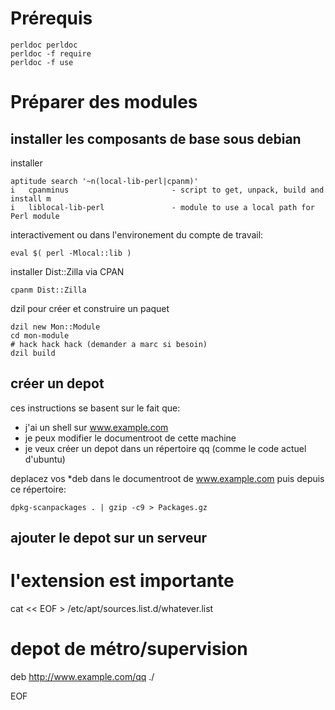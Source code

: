 # Prérequis

    perldoc perldoc 
    perldoc -f require
    perldoc -f use

# Préparer des modules 

## installer les composants de base sous debian 

installer

    aptitude search '~n(local-lib-perl|cpanm)'
    i   cpanminus                       - script to get, unpack, build and install m
    i   liblocal-lib-perl               - module to use a local path for Perl module

interactivement ou dans l'environement du compte de travail:

    eval $( perl -Mlocal::lib )

installer Dist::Zilla via CPAN

    cpanm Dist::Zilla

dzil pour créer et construire un paquet

    dzil new Mon::Module
    cd mon-module
    # hack hack hack (demander a marc si besoin)
    dzil build

## créer un depot

ces instructions se basent sur le fait que:

* j'ai un shell sur www.example.com
* je peux modifier le documentroot de cette machine
* je veux créer un depot dans un répertoire qq (comme le code actuel d'ubuntu)

deplacez vos *deb dans le documentroot de www.example.com puis depuis ce répertoire: 

    dpkg-scanpackages . | gzip -c9 > Packages.gz


## ajouter le depot sur un serveur

# l'extension est importante

cat  << EOF > /etc/apt/sources.list.d/whatever.list

# depot de métro/supervision
deb http://www.example.com/qq ./

EOF


